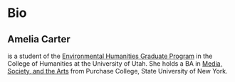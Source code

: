 # Bio
## Amelia Carter
is a student of the [Environmental Humanities Graduate Program](https://environmental-humanities.utah.edu/directory/students.php#modal-carter) in the College of Humanities at the University of Utah. She holds a BA in [Media, Society, and the Arts](https://www.purchase.edu/academics/school-of-film-and-media-studies/awards/) from Purchase College, State University of New York.